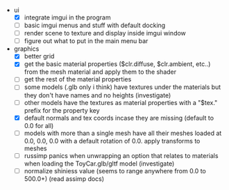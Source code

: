 - ui
    - [x] integrate imgui in the program
    - [ ] basic imgui menus and stuff with default docking
    - [ ] render scene to texture and display inside imgui window
    - [ ] figure out what to put in the main menu bar

- graphics
    - [x] better grid
    - [x] get the basic material properties ($clr.diffuse, $clr.ambient, etc..) from the mesh material and apply them to the shader
    - [ ] get the rest of the material properties
    - [ ] some models (.glb only i think) have textures under the materials but they don't have names and no heights (investigate)
    - [ ] other models have the textures as material properties with a "$tex." prefix for the property key
    - [x] default normals and tex coords incase they are missing (default to 0.0 for all)
    - [ ] models with more than a single mesh have all their meshes loaded at 0.0, 0.0, 0.0 with a default rotation of 0.0. apply transforms to meshes
    - [ ] russimp panics when unwrapping an option that relates to materials when loading the ToyCar.glb/gltf model (investigate)
    - [ ] normalize shiniess value (seems to range anywhere from 0.0 to 500.0+) (read assimp docs)
